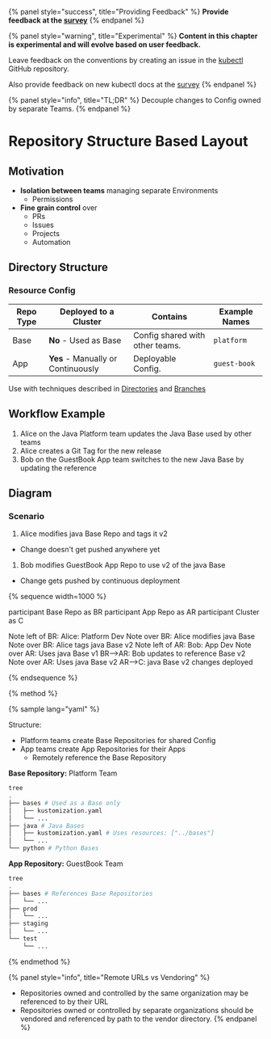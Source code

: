 {% panel style="success", title="Providing Feedback" %}
**Provide feedback at the [survey](https://www.surveymonkey.com/r/JH35X82)**
{% endpanel %}

{% panel style="warning", title="Experimental" %}
**Content in this chapter is experimental and will evolve based on user feedback.**

Leave feedback on the conventions by creating an issue in the [kubectl](https://github.com/kubernetes/kubectl/issues)
GitHub repository.

Also provide feedback on new kubectl docs at the [survey](https://www.surveymonkey.com/r/JH35X82)
{% endpanel %}


{% panel style="info", title="TL;DR" %}
Decouple changes to Config owned by separate Teams.
{% endpanel %}

# Repository Structure Based Layout

## Motivation

- **Isolation between teams** managing separate Environments
  - Permissions
- **Fine grain control** over
  - PRs
  - Issues
  - Projects
  - Automation

## Directory Structure

### Resource Config

| Repo Type       | Deployed to a Cluster              | Contains | Example Names |
|-----------------|------------------------------------|----------|---------------|
| Base            | **No** - Used as Base              | Config shared with other teams. | `platform` |
| App             | **Yes** - Manually or Continuously | Deployable Config. | `guest-book` |

Use with techniques described in [Directories](structure_directories.md) and [Branches](structure_branches.md)

## Workflow Example

1. Alice on the Java Platform team updates the Java Base used by other teams
1. Alice creates a Git Tag for the new release
1. Bob on the GuestBook App team switches to the new Java Base by updating the reference

## Diagram

### Scenario

1. Alice modifies java Base Repo and tags it v2
  - Change doesn't get pushed anywhere yet
1. Bob modifies GuestBook App Repo to use v2 of the java Base
  - Change gets pushed by continuous deployment

{% sequence width=1000 %}

participant Base Repo as BR
participant App Repo as AR
participant Cluster as C

Note left of BR: Alice: Platform Dev
Note over BR: Alice modifies java Base
Note over BR: Alice tags java Base v2
Note left of AR: Bob: App Dev
Note over AR: Uses java Base v1
BR-->AR: Bob updates to reference Base v2
Note over AR: Uses java Base v2
AR-->C: java Base v2 changes deployed

{% endsequence %}


{% method %}

{% sample lang="yaml" %}

Structure:

- Platform teams create Base Repositories for shared Config
- App teams create App Repositories for their Apps
  - Remotely reference the Base Repository

**Base Repository:** Platform Team

```bash
tree
.
├── bases # Used as a Base only
│   ├── kustomization.yaml
│   └── ...
├── java # Java Bases
│   ├── kustomization.yaml # Uses resources: ["../bases"]
│   └── ...
└── python # Python Bases
```

**App Repository:** GuestBook Team

```bash
tree
.
├── bases # References Base Repositories
│   └── ...
├── prod
│   └── ...
├── staging
│   └── ...
└── test
    └── ...
```

{% endmethod %}

{% panel style="info", title="Remote URLs vs Vendoring" %}
- Repositories owned and controlled by the same organization may be referenced to by their URL
- Repositories owned or controlled by separate organizations should be vendored and referenced
  by path to the vendor directory.
{% endpanel %}

